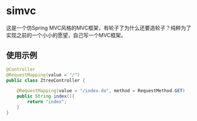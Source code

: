 # simvc   
这是一个仿Spring MVC风格的MVC框架，有轮子了为什么还要造轮子？纯粹为了实现之前的一个小小的愿望，自己写一个MVC框架。

## 使用示例
```java
@Controller
@RequestMapping(value = "/")
public class ZtreeController {

    @RequestMapping(value = "/index.do", method = RequestMethod.GET)
    public String index(){
        return "index";
    }
}
```
